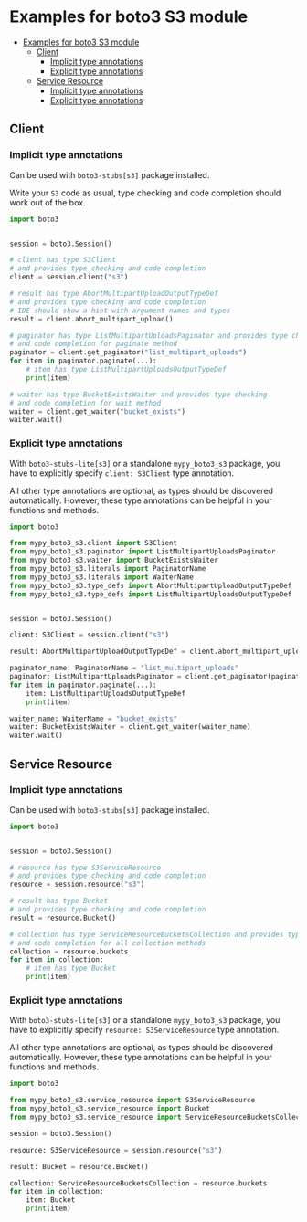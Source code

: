 <a id="examples-for-boto3-s3-module"></a>

# Examples for boto3 S3 module

- [Examples for boto3 S3 module](#examples-for-boto3-s3-module)
  - [Client](#client)
    - [Implicit type annotations](#implicit-type-annotations)
    - [Explicit type annotations](#explicit-type-annotations)
  - [Service Resource](#service-resource)
    - [Implicit type annotations](#implicit-type-annotations)
    - [Explicit type annotations](#explicit-type-annotations)

<a id="client"></a>

## Client

<a id="implicit-type-annotations"></a>

### Implicit type annotations

Can be used with `boto3-stubs[s3]` package installed.

Write your `S3` code as usual, type checking and code completion should work
out of the box.

```python
import boto3


session = boto3.Session()

# client has type S3Client
# and provides type checking and code completion
client = session.client("s3")

# result has type AbortMultipartUploadOutputTypeDef
# and provides type checking and code completion
# IDE should show a hint with argument names and types
result = client.abort_multipart_upload()

# paginator has type ListMultipartUploadsPaginator and provides type checking
# and code completion for paginate method
paginator = client.get_paginator("list_multipart_uploads")
for item in paginator.paginate(...):
    # item has type ListMultipartUploadsOutputTypeDef
    print(item)

# waiter has type BucketExistsWaiter and provides type checking
# and code completion for wait method
waiter = client.get_waiter("bucket_exists")
waiter.wait()
```

<a id="explicit-type-annotations"></a>

### Explicit type annotations

With `boto3-stubs-lite[s3]` or a standalone `mypy_boto3_s3` package, you have
to explicitly specify `client: S3Client` type annotation.

All other type annotations are optional, as types should be discovered
automatically. However, these type annotations can be helpful in your functions
and methods.

```python
import boto3

from mypy_boto3_s3.client import S3Client
from mypy_boto3_s3.paginator import ListMultipartUploadsPaginator
from mypy_boto3_s3.waiter import BucketExistsWaiter
from mypy_boto3_s3.literals import PaginatorName
from mypy_boto3_s3.literals import WaiterName
from mypy_boto3_s3.type_defs import AbortMultipartUploadOutputTypeDef
from mypy_boto3_s3.type_defs import ListMultipartUploadsOutputTypeDef


session = boto3.Session()

client: S3Client = session.client("s3")

result: AbortMultipartUploadOutputTypeDef = client.abort_multipart_upload()

paginator_name: PaginatorName = "list_multipart_uploads"
paginator: ListMultipartUploadsPaginator = client.get_paginator(paginator_name)
for item in paginator.paginate(...):
    item: ListMultipartUploadsOutputTypeDef
    print(item)

waiter_name: WaiterName = "bucket_exists"
waiter: BucketExistsWaiter = client.get_waiter(waiter_name)
waiter.wait()
```

<a id="service-resource"></a>

## Service Resource

<a id="implicit-type-annotations"></a>

### Implicit type annotations

Can be used with `boto3-stubs[s3]` package installed.

```python
import boto3


session = boto3.Session()

# resource has type S3ServiceResource
# and provides type checking and code completion
resource = session.resource("s3")

# result has type Bucket
# and provides type checking and code completion
result = resource.Bucket()

# collection has type ServiceResourceBucketsCollection and provides type checking
# and code completion for all collection methods
collection = resource.buckets
for item in collection:
    # item has type Bucket
    print(item)
```

<a id="explicit-type-annotations"></a>

### Explicit type annotations

With `boto3-stubs-lite[s3]` or a standalone `mypy_boto3_s3` package, you have
to explicitly specify `resource: S3ServiceResource` type annotation.

All other type annotations are optional, as types should be discovered
automatically. However, these type annotations can be helpful in your functions
and methods.

```python
import boto3

from mypy_boto3_s3.service_resource import S3ServiceResource
from mypy_boto3_s3.service_resource import Bucket
from mypy_boto3_s3.service_resource import ServiceResourceBucketsCollection, Bucket

session = boto3.Session()

resource: S3ServiceResource = session.resource("s3")

result: Bucket = resource.Bucket()

collection: ServiceResourceBucketsCollection = resource.buckets
for item in collection:
    item: Bucket
    print(item)
```
